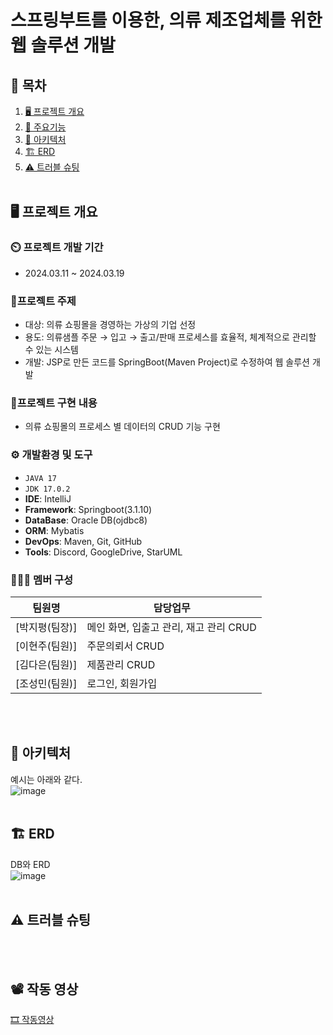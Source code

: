 # 스프링부트를 이용한, 의류 제조업체를 위한 웹 솔루션 개발

## 📌 목차
1. [🖥️ 프로젝트 개요](#-프로젝트-개요)
2. [📕 주요기능](#-주요기능)
3. [🔧 아키텍처](#-아키텍처)
4. [🏗️ ERD](#-ERD)
5. [⚠️ 트러블 슈팅](#-트러블-슈팅)
   <br><br>

## 🖥️ 프로젝트 개요
### ⏲️ 프로젝트 개발 기간
  - 2024.03.11 ~ 2024.03.19

### 🔖프로젝트 주제
  - 대상: 의류 쇼핑몰을 경영하는 가상의 기업 선정
  - 용도: 의류샘플 주문 → 입고 → 출고/판매 프로세스를 효율적, 체계적으로 관리할 수 있는 시스템
  - 개발: JSP로 만든 코드를 SpringBoot(Maven Project)로 수정하여 웹 솔루션 개발
### 📁프로젝트 구현 내용
  - 의류 쇼핑몰의 프로세스 별 데이터의 CRUD 기능 구현
### ⚙️ 개발환경 및 도구
  - `JAVA 17`
  - `JDK 17.0.2`
  - **IDE**: IntelliJ
  - **Framework**: Springboot(3.1.10)
  - **DataBase**: Oracle DB(ojdbc8)
  - **ORM**: Mybatis
  - **DevOps**: Maven, Git, GitHub
  - **Tools**: Discord, GoogleDrive, StarUML
### 🧑‍🤝‍🧑 멤버 구성
|팀원명|담당업무|
|---|---|
|[박지평(팀장)]|메인 화면, 입출고 관리, 재고 관리 CRUD|
|[이현주(팀원)]|주문의뢰서 CRUD|
|[김다은(팀원)]|제품관리 CRUD|
|[조성민(팀원)]|로그인, 회원가입|



<br><br>


## 🔧 아키텍처
예시는 아래와 같다.<br>
![image](https://github.com/ReglossOshi/Human-2Team-Nike-Spring/assets/139785614/67e8fa13-c4bb-4e39-a9ea-bf1061ce42aa)
<br><br>

## 🏗️ ERD
DB와 ERD <br>
![image](https://github.com/ReglossOshi/Human-2Team-Nike-Spring/assets/139785614/c353db26-8116-4118-a7c9-b420a49b9a00)
<br><br>

## ⚠️ 트러블 슈팅
<br><br>

## 📽️ 작동 영상
[🎞️ 작동영상](https://drive.google.com/file/d/1EDnsW60zZSrcG14xzo5LZ-SlpSSHnMYi/view?usp=sharing)
<br><br>
